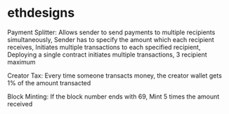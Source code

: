 # ethdesigns
Payment Splitter:
Allows sender to send payments to multiple recipients simultaneously,
Sender has to specify the amount which each recipient receives,
Initiates multiple transactions to each specified recipient,
Deploying a single contract initiates multiple transactions,
3 recipient maximum

Creator Tax:
Every time someone transacts money, 
the creator wallet gets 1% of the amount transacted

Block Minting:
If the block number ends with 69,
Mint 5 times the amount received

